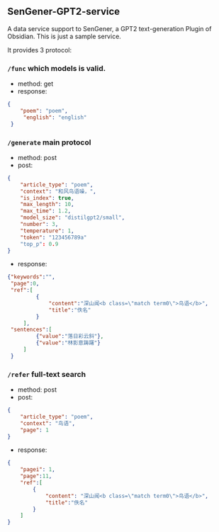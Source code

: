 ## SenGener-GPT2-service
A data service support to SenGener, a GPT2 text-generation Plugin of Obsidian.
This is just a sample service. 

It provides 3 protocol:
### `/func`  which models is valid.

- method: get 
- response:
```json
{
	"poem": "poem", 
	 "english": "english"
 }
```

###  `/generate`  main protocol
- method: post
- post:
```json
{
    "article_type": "poem",
    "context": "和风鸟语噪，",
    "is_index": true,
    "max_length": 10,
    "max_time": 1.2,
    "model_size": "distilgpt2/small",
    "number": 3,
    "temperature": 1,
    "token": "123456789a"
    "top_p": 0.9
}
```
- response:
```json
{"keywords":"",
 "page":0,
 "ref":[
		 {
			 "content":"深山闻<b class=\"match term0\">鸟语</b>",
			 "title":"佚名"
		 }
	 ],
 "sentences":[
		 {"value":"落日彩云斜"},
		 {"value":"林影意踌躇"}
	 ]
 }
```


###  `/refer`  full-text search
- method: post
- post:
```json
{
    "article_type": "poem",
    "context": "鸟语",
    "page": 1
}
```
- response:
```json
{
    "pagei": 1,
    "page":11,
    "ref":[
	    {
		    "content": "深山闻<b class=\"match term0\">鸟语</b>",
		    "title":"佚名"
	    }
    ]
}
```

